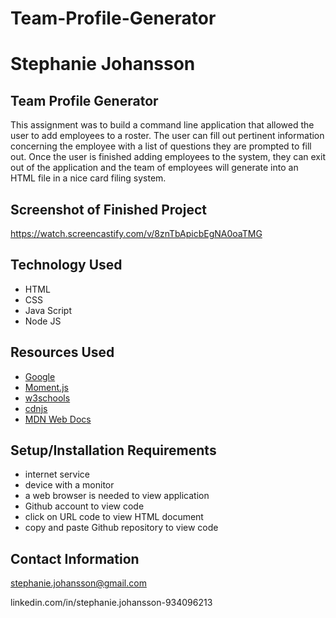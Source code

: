 # Team-Profile-Generator
# Stephanie Johansson


## Team Profile Generator
This assignment was to build a command line application that allowed the user to add employees to a roster. The user can fill out pertinent information concerning the employee with a list of questions they are prompted to fill out. Once the user is finished adding employees to the system, they can exit out of the application and the team of employees will generate into an HTML file in a nice card filing system.


## Screenshot of Finished Project

https://watch.screencastify.com/v/8znTbApicbEgNA0oaTMG


## Technology Used

- HTML
- CSS
- Java Script
- Node JS

## Resources Used

- [Google](https://google.com)
- [Moment.js](https://momentjs.com)
- [w3schools](https://w3schools.com)
- [cdnjs](https://cdnjs.com)
- [MDN Web Docs](https://developer.mozilla.org)

## Setup/Installation Requirements

- internet service
- device with a monitor
- a web browser is needed to view application
- Github account to view code
- click on URL code to view HTML document
- copy and paste Github repository to view code

## Contact Information

stephanie.johansson@gmail.com

linkedin.com/in/stephanie.johansson-934096213